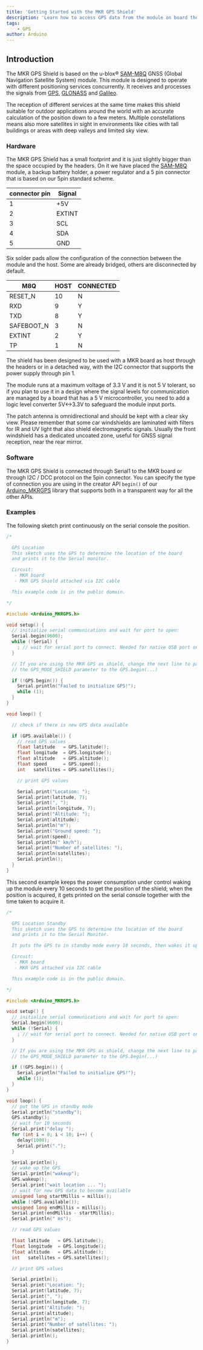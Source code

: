 ```yaml
---
title: 'Getting Started with the MKR GPS Shield'
description: 'Learn how to access GPS data from the module on board the MKR GPS Shield.'
tags:
    - GPS
author: Arduino
---
```


## Introduction

The MKR GPS Shield is based on the u-blox® [SAM-M8Q](https://www.u-blox.com/sites/default/files/SAM-M8Q_DataSheet_%28UBX-16012619%29.pdf) GNSS (Global Navigation Satellite System) module. This module is designed to operate with different positioning services concurrently. It receives and processes the signals from [GPS](https://en.wikipedia.org/wiki/Global_Positioning_System), [GLONASS](https://en.wikipedia.org/wiki/GLONASS) and [Galileo](https://en.wikipedia.org/wiki/Galileo_satellite_navigation).

The reception of different services at the same time makes this shield suitable for outdoor applications around the world with an accurate calculation of the position down to a few meters. Multiple constellations means also more satellites in sight in environments like cities with tall buildings or areas with deep valleys and limited sky view.

### Hardware

The MKR GPS Shield has a small footprint and it is just slightly bigger than the space occupied by the headers. On it we have placed the [SAM-M8Q](https://www.u-blox.com/sites/default/files/SAM-M8Q_DataSheet_%28UBX-16012619%29.pdf) module, a backup battery holder, a power regulator and a 5 pin connector that is based on our 5pin standard scheme.

| connector pin | Signal |
| ------------- | ------ |
| 1             | +5V    |
| 2             | EXTINT |
| 3             | SCL    |
| 4             | SDA    |
| 5             | GND    |

Six solder pads allow the configuration of the connection between the module and the host. Some are already bridged, others are disconnected by default.

| M8Q        | HOST | CONNECTED |
| ---------- | ---- | --------- |
| RESET_N    | 10   | N         |
| RXD        | 9    | Y         |
| TXD        | 8    | Y         |
| SAFEBOOT_N | 3    | N         |
| EXTINT     | 2    | Y         |
| TP         | 1    | N         |

The shield has been designed to be used with a MKR board as host through the headers or in a detached way, with the I2C connector that supports the power supply through pin 1.

The module runs at a maximum voltage of 3.3 V and it is not 5 V tolerant, so if you plan to use it in a design where the signal levels for communication are managed by a board that has a 5 V microcontroller, you need to add a logic level converter 5V<->3.3V to safeguard the module input ports.

The patch antenna is omnidirectional and should be kept with a clear sky view. Please remember that some car windshields are laminated with filters for IR and UV light that also shield electromagnetic signals. Usually the front windshield has a dedicated uncoated zone, useful for GNSS signal reception, near the rear mirror.

### Software

The MKR GPS Shield is connected through Serial1 to the MKR board or through I2C / DCC protocol on the 5pin connector. You can specify the type of connection you are using in the creator API `begin()` of our [Arduino_MKRGPS](/en/Reference/ArduinoMKRGPS) library that supports both in a transparent way for all the other APIs.

### Examples

The following sketch print continuously on the serial console the position.

```c
/*

  GPS Location
  This sketch uses the GPS to determine the location of the board
  and prints it to the Serial monitor.

  Circuit:
   - MKR board
   - MKR GPS Shield attached via I2C cable

  This example code is in the public domain.

*/

#include <Arduino_MKRGPS.h>

void setup() {
  // initialize serial communications and wait for port to open:
  Serial.begin(9600);
  while (!Serial) {
    ; // wait for serial port to connect. Needed for native USB port only
  }

  // If you are using the MKR GPS as shield, change the next line to pass
  // the GPS_MODE_SHIELD parameter to the GPS.begin(...)

  if (!GPS.begin()) {
    Serial.println("Failed to initialize GPS!");
    while (1);
  }
}

void loop() {

  // check if there is new GPS data available

  if (GPS.available()) {
    // read GPS values
    float latitude   = GPS.latitude();
    float longitude  = GPS.longitude();
    float altitude   = GPS.altitude();
    float speed      = GPS.speed();
    int   satellites = GPS.satellites();

    // print GPS values

    Serial.print("Location: ");
    Serial.print(latitude, 7);
    Serial.print(", ");
    Serial.println(longitude, 7);
    Serial.print("Altitude: ");
    Serial.print(altitude);
    Serial.println("m");
    Serial.print("Ground speed: ");
    Serial.print(speed);
    Serial.println(" km/h");
    Serial.print("Number of satellites: ");
    Serial.println(satellites);
    Serial.println();
  }
}
```

This second example keeps the power consumption under control waking up the module every 10 seconds to get the position of the shield; when the position is acquired, it gets printed on the serial console together with the time taken to acquire it.

```c
/*

  GPS Location Standby
  This sketch uses the GPS to determine the location of the board
  and prints it to the Serial Monitor.

  It puts the GPS to in standby mode every 10 seconds, then wakes it up.

  Circuit:
   - MKR board
   - MKR GPS attached via I2C cable

  This example code is in the public domain.

*/

#include <Arduino_MKRGPS.h>

void setup() {
  // initialize serial communications and wait for port to open:
  Serial.begin(9600);
  while (!Serial) {
    ; // wait for serial port to connect. Needed for native USB port only
  }

  // If you are using the MKR GPS as shield, change the next line to pass
  // the GPS_MODE_SHIELD parameter to the GPS.begin(...)

  if (!GPS.begin()) {
    Serial.println("Failed to initialize GPS!");
    while (1);
  }
}

void loop() {
  // put the GPS in standby mode
  Serial.println("standby");
  GPS.standby();
  // wait for 10 seconds
  Serial.print("delay ");
  for (int i = 0; i < 10; i++) {
    delay(1000);
    Serial.print(".");
  }

  Serial.println();
  // wake up the GPS
  Serial.println("wakeup");
  GPS.wakeup();
  Serial.print("wait location ... ");
  // wait for new GPS data to become available
  unsigned long startMillis = millis();
  while (!GPS.available());
  unsigned long endMillis = millis();
  Serial.print(endMillis - startMillis);
  Serial.println(" ms");

  // read GPS values

  float latitude   = GPS.latitude();
  float longitude  = GPS.longitude();
  float altitude   = GPS.altitude();
  int   satellites = GPS.satellites();

  // print GPS values

  Serial.println();
  Serial.print("Location: ");
  Serial.print(latitude, 7);
  Serial.print(", ");
  Serial.println(longitude, 7);
  Serial.print("Altitude: ");
  Serial.print(altitude);
  Serial.println("m");
  Serial.print("Number of satellites: ");
  Serial.println(satellites);
  Serial.println();
}
```
